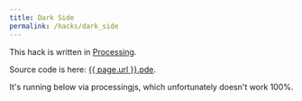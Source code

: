 ```yaml
---
title: Dark Side
permalink: /hacks/dark_side
---
```


This hack is written in <a href="https://processing.org/">Processing</a>.

Source code is here: <a href="{{ page.url }}.pde">{{ page.url }}.pde</a>.

It's running below via processingjs, which unfortunately doesn't work 100%.

<script src="/3rd/processing.min.js"></script>
<canvas data-processing-sources="{{ page.url }}.pde"></canvas>
